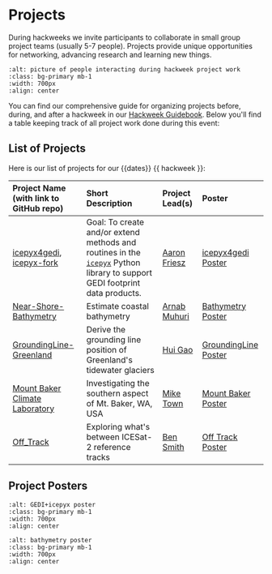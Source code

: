 # Projects

During hackweeks we invite participants to collaborate in small group project teams (usually 5-7 people). Projects provide unique opportunities for networking, advancing research and learning new things.

```{image} ../img/projects-montage.png
:alt: picture of people interacting during hackweek project work
:class: bg-primary mb-1
:width: 700px
:align: center
```

You can find our comprehensive guide for organizing projects before, during, and after a hackweek in our [Hackweek Guidebook](https://guidebook.hackweek.io/training/projects/index.html). Below you'll find a table keeping track of all project work done during this event:

## List of Projects

Here is our list of projects for our {{dates}} {{ hackweek }}:

| Project Name (with link to GitHub repo) | Short Description | Project Lead(s) | Poster |
|:--------|:--------|:-----|:-------|
| [icepyx4gedi](https://github.com/ICESAT-2HackWeek/icepyx4gedi), [icepyx-fork](https://github.com/ICESAT-2HackWeek/icepyx)| Goal: To create and/or extend methods and routines in the [`icepyx`](https://icepyx.readthedocs.io/en/latest) Python library to support GEDI footprint data products. | [Aaron Friesz](https://github.com/amfriesz) | [icepyx4gedi Poster](./posters/GEDI+icepyx_2024Hackweek_ReportOut.jpg) |
| [Near-Shore-Bathymetry](https://github.com/ICESAT-2HackWeek/Hackweek2024-ICESat-2-Near-Shore-Bathymetry) | Estimate coastal bathymetry | [Arnab Muhuri](https://github.com/arnab-muhuri) | [Bathymetry Poster](./posters/icesat2_bathy_final_presentation.pdf) |
| [GroundingLine-Greenland](https://github.com/ICESAT-2HackWeek/GroundingLine-Greenland) | Derive the grounding line position of Greenland's tidewater glaciers | [Hui Gao](https://github.com/hui-97) | [GroundingLine Poster](./posters/Grounding_line_Greenland.pdf) |
| [Mount Baker Climate Laboratory](https://github.com/ICESAT-2HackWeek/MBCL_ICESAT-2_Hackweek_2024) | Investigating the southern aspect of Mt. Baker, WA, USA | [Mike Town](https://github.com/michaeltown-phd) | [Mount Baker Poster](./posters/MBCL_HackweekSlide.pdf) |
| [Off_Track](https://github.com/ICESAT-2HackWeek/off_track) | Exploring what's between ICESat-2 reference tracks | [Ben Smith](https://github.com/SmithB) | [Off Track Poster](./posters/Off_track_poster_slide.pdf) |

## Project Posters

```{image} ./posters/GEDI+icepyx_2024Hackweek_ReportOut.jpg
:alt: GEDI+icepyx poster
:class: bg-primary mb-1
:width: 700px
:align: center
```

```{image} ./posters/icesat2_bathy_final_presentation.pdf
:alt: bathymetry poster
:class: bg-primary mb-1
:width: 700px
:align: center
```